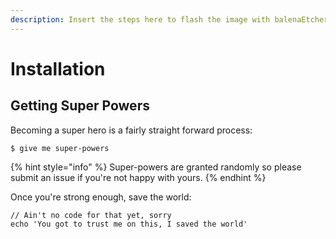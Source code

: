 ```yaml
---
description: Insert the steps here to flash the image with balenaEtcher
---
```


# Installation

## Getting Super Powers

Becoming a super hero is a fairly straight forward process:

```text
$ give me super-powers
```

{% hint style="info" %}
Super-powers are granted randomly so please submit an issue if you're not happy with yours.
{% endhint %}

Once you're strong enough, save the world:

```text
// Ain't no code for that yet, sorry
echo 'You got to trust me on this, I saved the world'
```

